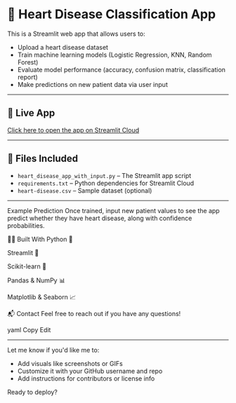 # 💓 Heart Disease Classification App

This is a Streamlit web app that allows users to:
- Upload a heart disease dataset
- Train machine learning models (Logistic Regression, KNN, Random Forest)
- Evaluate model performance (accuracy, confusion matrix, classification report)
- Make predictions on new patient data via user input

---

## 🚀 Live App

[Click here to open the app on Streamlit Cloud]((https://github.com/Jedidiah-AI-ML/prediction-streamlit-app/blob/main/heart_disease_app_with_input.py))

---

## 📁 Files Included

- `heart_disease_app_with_input.py` – The Streamlit app script
- `requirements.txt` – Python dependencies for Streamlit Cloud
- `heart-disease.csv` – Sample dataset (optional)

---
Example Prediction
Once trained, input new patient values to see the app predict whether they have heart disease, along with confidence probabilities.

👨‍💻 Built With
Python 🐍

Streamlit 🚀

Scikit-learn 🤖

Pandas & NumPy 📊

Matplotlib & Seaborn 📈

📬 Contact
Feel free to reach out if you have any questions!

yaml
Copy
Edit

---

Let me know if you'd like me to:
- Add visuals like screenshots or GIFs
- Customize it with your GitHub username and repo
- Add instructions for contributors or license info

Ready to deploy?

